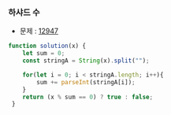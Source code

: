 ### 하샤드 수

- 문제 : [12947](https://programmers.co.kr/learn/courses/30/lessons/12947)

~~~javascript
function solution(x) {
    let sum = 0;
    const stringA = String(x).split("");

    for(let i = 0; i < stringA.length; i++){
        sum += parseInt(stringA[i]);
    }
    return (x % sum == 0) ? true : false;
 }

~~~